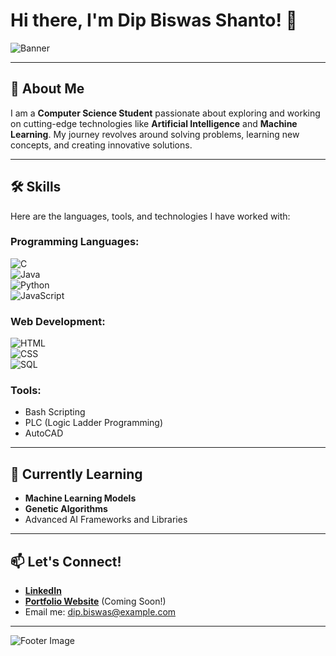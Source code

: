 # Hi there, I'm Dip Biswas Shanto! 👋

![Banner](https://via.placeholder.com/800x200.png?text=Welcome+to+My+GitHub+Profile)  

---

## 🚀 About Me

I am a **Computer Science Student** passionate about exploring and working on cutting-edge technologies like **Artificial Intelligence** and **Machine Learning**. My journey revolves around solving problems, learning new concepts, and creating innovative solutions.  

---

## 🛠 Skills

Here are the languages, tools, and technologies I have worked with:

### Programming Languages:
![C](https://img.shields.io/badge/-C-%2300599C?logo=c&logoColor=white)  
![Java](https://img.shields.io/badge/-Java-%23ED8B00?logo=java&logoColor=white)  
![Python](https://img.shields.io/badge/-Python-%233776AB?logo=python&logoColor=white)  
![JavaScript](https://img.shields.io/badge/-JavaScript-%23F7DF1E?logo=javascript&logoColor=black)  

### Web Development:
![HTML](https://img.shields.io/badge/-HTML5-%23E34F26?logo=html5&logoColor=white)  
![CSS](https://img.shields.io/badge/-CSS3-%231572B6?logo=css3&logoColor=white)  
![SQL](https://img.shields.io/badge/-SQL-%2300f?logo=database&logoColor=white)  

### Tools:
- Bash Scripting  
- PLC (Logic Ladder Programming)  
- AutoCAD  

---

## 🌱 Currently Learning

- **Machine Learning Models**  
- **Genetic Algorithms**  
- Advanced AI Frameworks and Libraries

---

## 📫 Let's Connect!

- **[LinkedIn](https://www.linkedin.com)**  
- **[Portfolio Website](https://www.example.com)** (Coming Soon!)  
- Email me: dip.biswas@example.com

---

![Footer Image](https://via.placeholder.com/800x100.png?text=Happy+Coding!)
